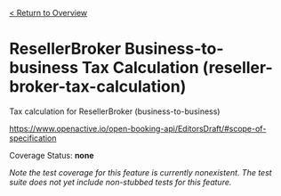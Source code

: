 [< Return to Overview](../../README.md)
# ResellerBroker Business-to-business Tax Calculation (reseller-broker-tax-calculation)

Tax calculation for ResellerBroker (business-to-business)


https://www.openactive.io/open-booking-api/EditorsDraft/#scope-of-specification

Coverage Status: **none**



*Note the test coverage for this feature is currently nonexistent. The test suite does not yet include non-stubbed tests for this feature.*



